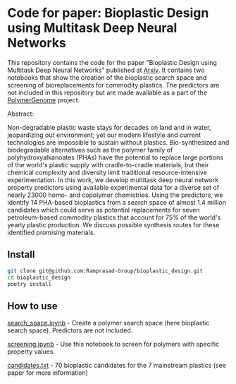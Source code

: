 # Code for paper: Bioplastic Design using Multitask Deep Neural Networks

This repository contains the code for the paper "Bioplastic Design using Multitask Deep Neural Networks" published at [Arxiv](https://arxiv.org/abs/2203.12033). It contains two notebooks that show the creation of the bioplastic search space and screening of bioreplacements for commodity plastics. The predictors are not included in this repository but are made available as a part of the [PolymerGenome](https://polymergenome.org) project.

Abstract:

Non-degradable plastic waste stays for decades on land and in water, jeopardizing our environment; yet our modern lifestyle and current technologies are impossible to sustain without plastics. Bio-synthesized and biodegradable alternatives such as the polymer family of polyhydroxyalkanoates (PHAs) have the potential to replace large portions of the world's plastic supply with cradle-to-cradle materials, but their chemical complexity and diversity limit traditional resource-intensive experimentation. In this work, we develop multitask deep neural network property predictors using available experimental data for a diverse set of nearly 23000 homo- and copolymer chemistries. Using the predictors, we identify 14 PHA-based bioplastics from a search space of almost 1.4 million candidates which could serve as potential replacements for seven petroleum-based commodity plastics that account for 75% of the world's yearly plastic production. We discuss possible synthesis routes for these identified promising materials. 


## Install

```bash
git clone git@github.com:Ramprasad-Group/bioplastic_design.git
cd bioplastic_design
poetry install
```

## How to use

[search_space.ipynb](bioplastic_design/search_space.ipynb) -  Create a polymer search space (here bioplastic search space). Predictors are not included.

[screening.ipynb](bioplastic_design/screening.ipynb) - Use this notebook to screen for polymers with specific property values.
  
[candidates.txt](bioplastic_design/candidates.txt) - 70 bioplastic candidates for the 7 mainstream plastics (see paper for more information)